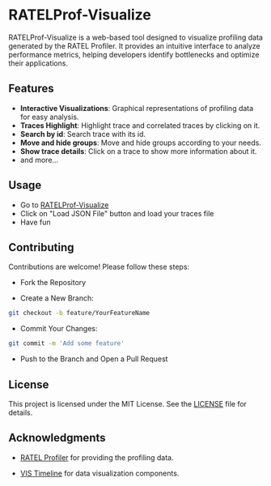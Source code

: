 # RATELProf-Visualize

RATELProf-Visualize is a web-based tool designed to visualize profiling data generated by the RATEL Profiler. It provides an intuitive interface to analyze performance metrics, helping developers identify bottlenecks and optimize their applications.

## Features

- **Interactive Visualizations**: Graphical representations of profiling data for easy analysis.
- **Traces Highlight**: Highlight trace and correlated traces by clicking on it.
- **Search by id**: Search trace with its id.
- **Move and hide groups**: Move and hide groups according to your needs.
- **Show trace details**: Click on a trace to show more information about it.
- and more...

## Usage

- Go to [RATELProf-Visualize](https://kassouley.github.io/RATELProf-Visualize/)
- Click on "Load JSON File" button and load your traces file
- Have fun

## Contributing

Contributions are welcome! Please follow these steps:

- Fork the Repository

- Create a New Branch:

```bash
git checkout -b feature/YourFeatureName
```

- Commit Your Changes:

```bash
git commit -m 'Add some feature'
```

- Push to the Branch and Open a Pull Request

## License

This project is licensed under the MIT License. See the [LICENSE](LICENSE.txt) file for details.

## Acknowledgments

- [RATEL Profiler]() for providing the profiling data.

- [VIS Timeline](https://github.com/visjs/vis-timeline) for data visualization components.


